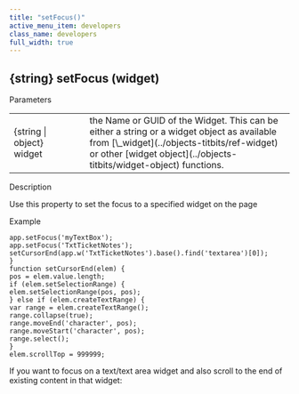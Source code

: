 ```yaml
---
title: "setFocus()"
active_menu_item: developers
class_name: developers
full_width: true
---
```



## {string} setFocus (widget)

Parameters

<table>
<tr>
<td width="158">
{string | object} widget

</td>
<td width="20">
</td>
<td width="702">
the Name or GUID of the Widget. This can be either a string or a widget object as available from [\_widget](../objects-titbits/ref-widget) or other [widget object](../objects-titbits/widget-object) functions.

</td>
</tr>
</table>

Description

Use this property to set the focus to a specified widget on the page

Example

    app.setFocus('myTextBox');
    app.setFocus('TxtTicketNotes');
    setCursorEnd(app.w('TxtTicketNotes').base().find('textarea')[0]);
    }
    function setCursorEnd(elem) {
    pos = elem.value.length;
    if (elem.setSelectionRange) {
    elem.setSelectionRange(pos, pos);
    } else if (elem.createTextRange) {
    var range = elem.createTextRange();
    range.collapse(true);
    range.moveEnd('character', pos);
    range.moveStart('character', pos);
    range.select();
    }
    elem.scrollTop = 999999;
   

If you want to focus on a text/text area widget and also scroll to the end of existing content in that widget:

